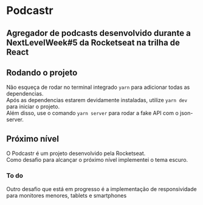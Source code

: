 # Podcastr

## Agregador de podcasts desenvolvido durante a NextLevelWeek#5 da Rocketseat na trilha de React

## Rodando o projeto 

Não esqueça de rodar no terminal integrado `yarn` para adicionar todas as dependencias. </br>
Após as dependencias estarem devidamente instaladas, utilize `yarn dev` para iniciar o projeto. </br>
Além disso, use o comando `yarn server` para rodar a fake API com o json-server.  

## Próximo nível 

O Podcastr é um projeto desenvolvido pela Rocketseat. </br>
Como desafio para alcançar o próximo nível implementei o tema escuro. </br>

### To do

Outro desafio que está em progresso é a implementação de responsividade para monitores menores, tablets e smartphones
